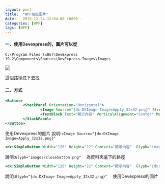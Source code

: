 ```yaml
---
layout: post
title:  "WPF按鈕圖片"
date:   2019-12-24 12:04:08 +0800--
categories: [WPF]
tags: [WPF]  
---
```


#### 一、使用Devexpress的，圖片可以從

`C:\Program Files (x86)\DevExpress 19.2\Components\Sources\DevExpress.Images\Images`

![](https://imgur.com/iaLUVoc.png)

這個路徑底下去找

#### 二、方式
```xml
<Button>
        <StackPanel Orientation="Horizontal">
                <Image Source="{dx:DXImage Image=Apply_32x32.png}" Stretch="Uniform"/>
                <TextBlock Text="顯示內容" VerticalAlignment="Center" Margin="5 0 0 0"/>
        </StackPanel>
</Button>
```

使用Devexpress的圖片
說明:`<Image Source="{dx:DXImage Image=Apply_32x32.png}" `


```xml
<dx:SimpleButton Width="120" Height="22" Content="顯示內容"  Glyph="images/closebutton.png"/>
```

說明:`Glyph="images/closebutton.png"`　
為資料夾底下的路徑

```xml
<dx:SimpleButton Width="120" Height="22" Content="顯示內容"  Glyph="{dx:DXImage Image=Apply_32x32.png}"/>
```

說明:`Glyph="{dx:DXImage Image=Apply_32x32.png}"`　
使用Devexpress的圖片
